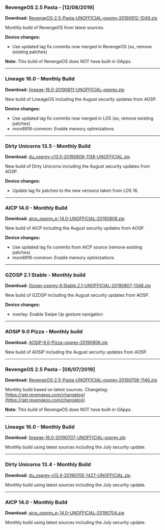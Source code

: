 ### RevengeOS 2.5 Pasta - [12/08/2019]

**Download:** [RevengeOS-2.5-Pasta-UNOFFICIAL-osprey-20190812-1049.zip](https://www.androidfilehost.com/?fid=6006931924117935473)

Monthly build of RevengeOS from latest sources.

**Device changes:**
- Use updated lag fix commits now merged in RevengeOS (so, remove existing patches)

**Note:** This build of RevengeOS does NOT have built-in GApps.

<hr>

### Lineage 16.0 - Monthly Build

**Download:** [lineage-16.0-20190811-UNOFFICIAL-osprey.zip](https://www.androidfilehost.com/?fid=6006931924117934600)

New build of LineageOS including the August security updates from AOSP.

**Device changes:**

- Use updated lag fix commits now merged in LOS (so, remove existing patches)
- msm8916-common: Enable memory optimizations

<hr>


### Dirty Unicorns 13.5 - Monthly Build

**Download:** [du_osprey-v13.5-20190809-1138-UNOFFICIAL.zip](https://www.androidfilehost.com/?fid=6006931924117933248)

New build of Dirty Unicorns including the August security updates from AOSP.

**Device changes:**
- Update lag fix patches to the new versions taken from LOS 16.

<hr>


### AICP 14.0 - Monthly Build

**Download:** [aicp_osprey_p-14.0-UNOFFICIAL-20190808.zip](https://www.androidfilehost.com/?fid=6006931924117932153)

New build of AICP including the August security updates from AOSP.

**Device changes:**
- Use updated lag fix commits from AICP source (remove existing patches)
- msm8916-common: Enable memory optimizations

<hr>

### GZOSP 2.1 Stable - Monthly build

**Download:** [Gzosp-osprey-9.Stable.2.1-UNOFFICIAL-20190807-1348.zip](https://www.androidfilehost.com/?fid=6006931924117931612)

New build of GZOSP including the August security updates from AOSP.

**Device changes:**
- overlay: Enable Swipe Up gesture navigation

<hr>

### AOSiP 9.0 Pizza - Monthly build

**Download:** [AOSiP-9.0-Pizza-osprey-20190806.zip](https://www.androidfilehost.com/?fid=6006931924117931181)

New build of AOSiP including the August security updates from AOSP.

<hr>

### RevengeOS 2.5 Pasta - [08/07/2019]

**Download:** [RevengeOS-2.5-Pasta-UNOFFICIAL-osprey-20190708-1140.zip](https://www.androidfilehost.com/?fid=6006931924117912114)

Monthly build based on latest sources.
Changelog: [https://get.revengeos.com/changelog](https://get.revengeos.com/changelog)

**Note:** This build of RevengeOS does NOT have built-in GApps.

<hr>

### Lineage 16.0 - Monthly Build

**Download:** [lineage-16.0-20190707-UNOFFICIAL-osprey.zip](https://www.androidfilehost.com/?fid=6006931924117911312)

Monthly build using latest sources including the July security update.

<hr>

### Dirty Unicorns 13.4 - Monthly Build

**Download:** [du_osprey-v13.4-20190705-1427-UNOFFICIAL.zip](https://www.androidfilehost.com/?fid=6006931924117909692)

Monthly build using latest sources including the July security update.

<hr>

### AICP 14.0 - Monthly Build

**Download:** [aicp_osprey_p-14.0-UNOFFICIAL-20190704.zip](https://www.androidfilehost.com/?fid=6006931924117908824)

Monthly build using latest sources including the July security update.


